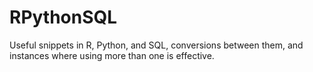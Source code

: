 # RPythonSQL
Useful snippets in R, Python, and SQL, conversions between them, and instances where using more than one is effective.
